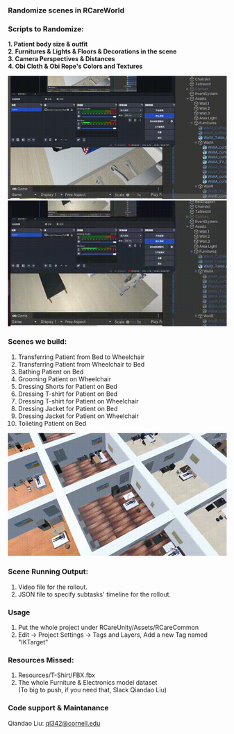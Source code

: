 ### Randomize scenes in RCareWorld
### Scripts to Randomize:
**1. Patient body size & outfit**  
**2. Furnitures & Lights & Floors & Decorations in the scene**  
**3. Camera Perspectives & Distances**  
**4. Obi Cloth & Obi Rope's Colors and Textures**  

![Patient Random](assets/patient_random.gif)
![Room Random](assets/room_random.gif)

### Scenes we build:
1. Transferring Patient from Bed to Wheelchair  
2. Transferring Patient from Wheelchair to Bed  
3. Bathing Patient on Bed  
4. Grooming Patient on Wheelchair  
5. Dressing Shorts for Patient on Bed  
6. Dressing T-shirt for Patient on Bed  
7. Dressing T-shirt for Patient on Wheelchair  
8. Dressing Jacket for Patient on Bed  
9. Dressing Jacket for Patient on Wheelchair  
10. Tolieting Patient on Bed  

![Parallel Run](assets/parallel_run.gif)

### Scene Running Output:
1. Video file for the rollout.  
2. JSON file to specify subtasks' timeline for the rollout.  

### Usage
1. Put the whole project under RCareUnity/Assets/RCareCommon  
2. Edit → Project Settings → Tags and Layers, Add a new Tag named "IKTarget"  

### Resources Missed: 
1. Resources/T-Shirt/FBX.fbx  
2. The whole Furniture & Electronics model dataset  
(To big to push, if you need that, Slack Qiandao Liu)  

### Code support & Maintanance
Qiandao Liu: ql342@cornell.edu
